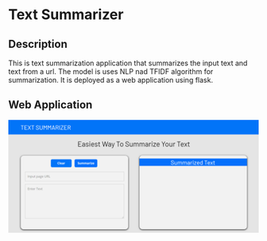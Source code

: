 # Text Summarizer
## Description
This is text summarization application that summarizes the input text and text from a url. The model is uses NLP nad TFIDF algorithm for summarization. It is deployed as a web application using flask.

## Web Application
![](/static/images/readme.PNG)
